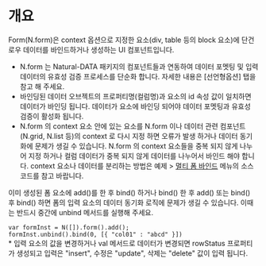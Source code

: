 개요
===

Form(N.form)은 context 옵션으로 지정한 요소(div, table 등의 block 요소)에 단건 로우 데이터를 바인드하거나 생성하는  UI 컴포넌트입니다.

 * N.form 는 Natural-DATA 패키지의 컴포넌트들과 연동하여 데이터 포멧팅 및 입력 데이터의 유효성 검증 프로세스를 단순화 합니다. 자세한 내용은 [선언형옵션] 탭을 참고 해 주세요.
 * 바인딩된 데이터 오브젝트의 프로퍼티명(컬럼명)과 요소의 id 속성 값이 일치하면 데이터가 바인딩 됩니다. 데이터가 요소에 바인딩 되어야 데이터 포멧팅과 유효성 검증이 활성화 됩니다.
 * N.form 의 context 요소 안에 있는 요소를 N.form 이나 데이터 관련 컴포넌트(N.grid, N.list 등)의 context 로 다시 지정 하면 오류가 발생 하거나 데이터 동기화에 문제가 생길 수 있습니다. N.form 의 context 요소들을 중복 되지 않게 나누어 지정 하거나 컬럼 데이터가 중복 되지 않게 데이터를 나누어서 바인드 해야 합니다. context 요소나 데이터를 분리하는 방법은 예제 > <a href="#ZXhhcDA5MDAlMjQlRUIlQTklODAlRUQlOEIlQjAlMjAlRUQlOEYlQkMlMjAlRUIlQjAlOTQlRUMlOUQlQjglRUIlOTMlOUMkaHRtbCUyRm5hdHVyYWxqcyUyRmV4YXAlMkZleGFwMDkwMC5odG1s">멀티 폼 바인드</a> 메뉴의 소스 코드를 참고 바랍니다.
<div class="alert">이미 생성된 폼 요소에 add()를 한 후 bind() 하거나 bind() 한 후 add() 또는 bind() 후 bind() 하면 폼의 입력 요소의 데이터 동기화 로직에 문제가 생길 수 있습니다. 이때는 반드시 중간에 unbind 메서드를 실행해 주세요.
<pre style="margin-bottom: 0;"><code>var formInst = N([]).form().add();
formInst.unbind().bind(0, [{ "col01" : "abcd" }])</code></pre>
</div>
 * 입력 요소의 값을 변경하거나 val 메서드로 데이터가 변경되면 rowStatus 프로퍼티가 생성되고 입력은 "insert", 수정은 "update", 삭제는 "delete" 값이 입력 됩니다.